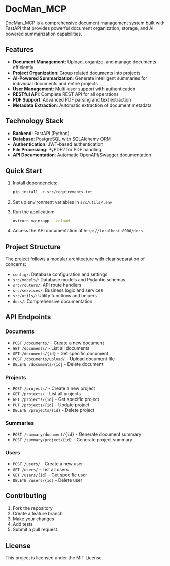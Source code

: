 
# DocMan_MCP

DocMan_MCP is a comprehensive document management system built with FastAPI that provides powerful document organization, storage, and AI-powered summarization capabilities.

## Features

- **Document Management**: Upload, organize, and manage documents efficiently
- **Project Organization**: Group related documents into projects
- **AI-Powered Summarization**: Generate intelligent summaries for individual documents and entire projects
- **User Management**: Multi-user support with authentication
- **RESTful API**: Complete REST API for all operations
- **PDF Support**: Advanced PDF parsing and text extraction
- **Metadata Extraction**: Automatic extraction of document metadata

## Technology Stack

- **Backend**: FastAPI (Python)
- **Database**: PostgreSQL with SQLAlchemy ORM
- **Authentication**: JWT-based authentication
- **File Processing**: PyPDF2 for PDF handling
- **API Documentation**: Automatic OpenAPI/Swagger documentation

## Quick Start

1. Install dependencies:
   ```bash
   pip install -r src/requirements.txt
   ```

2. Set up environment variables in `src/utils/.env`

3. Run the application:
   ```bash
   uvicorn main:app --reload
   ```

4. Access the API documentation at `http://localhost:8000/docs`

## Project Structure

The project follows a modular architecture with clear separation of concerns:

- `config/`: Database configuration and settings
- `src/models/`: Database models and Pydantic schemas
- `src/routers/`: API route handlers
- `src/services/`: Business logic and services
- `src/utils/`: Utility functions and helpers
- `docs/`: Comprehensive documentation

## API Endpoints

### Documents
- `POST /documents/` - Create a new document
- `GET /documents/` - List all documents
- `GET /documents/{id}` - Get specific document
- `POST /documents/upload/` - Upload document file
- `DELETE /documents/{id}` - Delete document

### Projects
- `POST /projects/` - Create a new project
- `GET /projects/` - List all projects
- `GET /projects/{id}` - Get specific project
- `PUT /projects/{id}` - Update project
- `DELETE /projects/{id}` - Delete project

### Summaries
- `POST /summary/document/{id}` - Generate document summary
- `POST /summary/project/{id}` - Generate project summary

### Users
- `POST /users/` - Create a new user
- `GET /users/` - List all users
- `GET /users/{id}` - Get specific user
- `DELETE /users/{id}` - Delete user

## Contributing

1. Fork the repository
2. Create a feature branch
3. Make your changes
4. Add tests
5. Submit a pull request

## License

This project is licensed under the MIT License.


